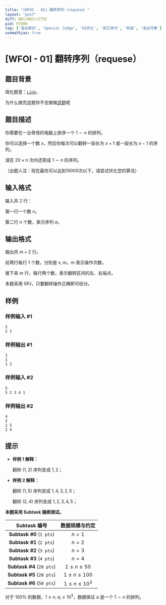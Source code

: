 ```yaml
---
title: "[WFOI - 01] 翻转序列（requese）"
layout: "post"
diff: NOI/NOI+/CTSC
pid: P7999
tag: ['洛谷原创', 'Special Judge', 'O2优化', '其它技巧', '构造', '洛谷月赛']
usemathjax: true
---
```


# [WFOI - 01] 翻转序列（requese）
## 题目背景

简化题意：[$\texttt{Link}$](https://www.luogu.com.cn/paste/kmmn8pyd)。

为什么做完这题你不去做做[这题](https://www.luogu.com.cn/problem/P8223)呢
## 题目描述

你需要在一台奇怪的电脑上排序一个 $1\sim n$ 的排列。

你可以选择一个数 $x$，然后你每次可以翻转一段长为 $x+1$ 或一段长为 $x-1$ 的序列。

请在 $20\times n$ 次内还原成 $1\sim n$ 的序列。

（出题人注：现在最优可以达到15000次以下，请尝试优化您的算法）
## 输入格式

输入共 $2$ 行：

第一行一个数 $n$。

第二行 $n$ 个数，表示序列 $a$。
## 输出格式

输出共 $m + 2$ 行。

前两行每行 $1$ 个数，分别是 $x,m$。$m$ 表示操作次数。

接下来 $m$ 行，每行两个数，表示翻转区间的左、右端点。

本题采用 $\text{SPJ}$，只要翻转操作正确即可给分。
## 样例

### 样例输入 #1
```
2
2 1
```
### 样例输出 #1
```
1
1
1 2
```
### 样例输入 #2
```
5
5 2 3 4 1
```
### 样例输出 #2
```
4
2
1 5
2 4
```
## 提示

- **样例 $1$ 解释：**
	
    翻转 $(1,2)$ 序列变成 $1,2$；
    
- **样例 $2$ 解释：** 

    翻转 $(1,5)$ 序列变成 $1,4,3,2,5$；

	翻转 $(2,4)$ 序列变成 $1,2,3,4,5$；
    
**本题采用 Subtask 捆绑测试。**

Subtask 编号 | 数据规模与约定
:-: | :-:
**Subtask #0** ($\texttt{1 pts}$) | $n=1$
**Subtask #1** ($\texttt{2 pts}$) | $n=2$
**Subtask #2** ($\texttt{3 pts}$) | $n=3$
**Subtask #3** ($\texttt{4 pts}$) | $n=4$
**Subtask #4** ($\texttt{20 pts}$) | $1\le n\le 50$
**Subtask #5** ($\texttt{20 pts}$) | $1\le n\le 100$
**Subtask #6** ($\texttt{50 pts}$) | $1\le n\le 10^3$

对于 $100\%$  的数据，$1\le n,a_i\le 10^3$，数据保证 $a$ 是一个 $1\sim n$ 的排列。
